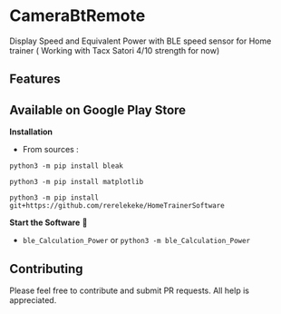 # CameraBtRemote
Display Speed and Equivalent Power with BLE speed sensor for Home trainer ( Working with Tacx Satori 4/10 strength for now)

## Features


## Available on Google Play Store

**Installation**
- From sources :
```
python3 -m pip install bleak
```
```
python3 -m pip install matplotlib
```
```
python3 -m pip install git+https://github.com/rerelekeke/HomeTrainerSoftware
```

**Start the Software** 🏁

  - `ble_Calculation_Power` or `python3 -m ble_Calculation_Power`

## Contributing
Please feel free to contribute and submit PR requests. All help is appreciated. 


